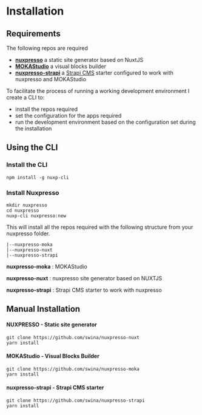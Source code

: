 # Installation

## Requirements

The following repos are required 

- **[nuxpresso](https://github.com/swina/nuxpresso-nuxt)** a static site generator based on NuxtJS
- **[MOKAStudio](https://github.com/swina/nuxpresso-moka)** a visual blocks builder
- **[nuxpresso-strapi](https://github.com/swina/nuxpresso-strapi)** a [Strapi CMS](https://strapi.io) starter configured to work with nuxpresso and MOKAStudio

To facilitate the process of running a working development environment I create a CLI to:

- install the repos required
- set the configuration for the apps required
- run the development environment based on the configuration set during the installation

## Using the CLI

### Install the CLI

```
npm install -g nuxp-cli 
```

### Install Nuxpresso

```
mkdir nuxpresso
cd nuxpresso
nuxp-cli nuxpresso:new
```

This will install all the repos required with the following structure from your nuxpresso folder.

```
|--nuxpresso-moka
|--nuxpresso-nuxt
|--nuxpresso-strapi
```

**nuxpresso-moka** : MOKAStudio 

**nuxpresso-nuxt** : nuxpresso site generator based on NUXTJS

**nuxpresso-strapi** : Strapi CMS starter to work with nuxpresso


## Manual Installation

#### NUXPRESSO - Static site generator 

```
git clone https://github.com/swina/nuxpresso-nuxt
yarn install
```
#### MOKAStudio - Visual Blocks Builder

```
git clone https://github.com/swina/nuxpresso-moka
yarn install
```

#### nuxpresso-strapi - Strapi CMS starter

```
git clone https://github.com/swina/nuxpresso-strapi
yarn install
```



